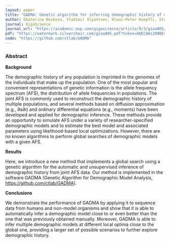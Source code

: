 ```yaml
---
layout: paper
title: "GADMA: Genetic algorithm for inferring demographic history of multiple populations from allele frequency spectrum data"
author: Ekaterina Noskova, Vladimir Ulyantsev, Klaus-Peter Koepfli, Stephen J O’Brien, Pavel Dobrynin
journal: GigaScience
journal_url: "https://academic.oup.com/gigascience/article/9/3/giaa005/5768731"
pdf: "https://watermark.silverchair.com/giaa005.pdf?token=AQECAHi208BE49Ooan9kkhW_Ercy7Dm3ZL_9Cf3qfKAc485ysgAAAr0wggK5BgkqhkiG9w0BBwagggKqMIICpgIBADCCAp8GCSqGSIb3DQEHATAeBglghkgBZQMEAS4wEQQMsIKP2bqT93A_A7M5AgEQgIICcL8YA1R3ndvEHgklAgkZyhY-qWJQZ9mctwwtGH_k9n3Sai-qL6aFaguwbXonkpLZMb0L9xRwuBUDRrYy6p1Pbn4QYtpXkVFQem2Wq1Z_7F05dFWnzwYjbVVoVL4kO-Ym_k6RJZSneldy2eoRRLUkBlAfc7dpzvEWbortYCR8-dwcVNZhdFQjvvLtfiJ54yu74egwJkap3KtfIeiMFnCu8jTN3WESK2LcIEeii9PmR-XTsCVr6xJ0Vfln6t2BfMqymzQOIih1z5KJQjUdFtv6lhv8DU3VWEzHER0KtNOdn9y7OSdNgOp36RbL2G06SLu66xRnWEx-LOZxsZc8teU8LQIXlSSXTHTrTSau8IG_CXuUj1Q5gMDpSuEN_lvq6z9e5sjxoMyHTQdN3_MZ5QXknKgBl8eTwFkJ9-MjAUPW4xrnW4bVFmtjJZozdr6ROOmtV50UXp5TE0sKgURIKWQjN82QHbPqJftlbxXjJSOxObCECyrm49l0TnWkK3NE2WmcQh4J0plHi9WTh1tXiYUMLSPwQMJSkYB6IZB3vH6z9x81nqiwOe5ORs1PuMKQC6vJu-LOHQWtvs-KRibuoO3_GCchbbmJKIjuN2E_uqmCCaXwAOHw5xPd_s_6E1dxsw3tWRhIv5Qvu3IrZI7FgDWbV_v1cTsVSz01NOdBEVWFrZUqHNZHrCMSXLBkkAzsgTHKvb_hLZLrq3UuK7cCZGC-s9wLe4LtqtSHfcNOb4FG8kEgCF6h-7A4jcmKqvD3uLpX8RJoNpuXQkNVaqK9XVhyAzCulhFxQ9GeWEuOLM7XJesnV-X0WXmMfrQUfCAeb1i0Ow"
code: "https://github.com/ctlab/GADMA"
---
```


### Abstract
**Background**

The demographic history of any population is imprinted in the genomes of the individuals that make up the population. One of the most popular and convenient representations of genetic information is the allele frequency spectrum (AFS), the distribution of allele frequencies in populations. The joint AFS is commonly used to reconstruct the demographic history of multiple populations, and several methods based on diffusion approximation (e.g., ∂a∂i) and ordinary differential equations (e.g., moments) have been developed and applied for demographic inference. These methods provide an opportunity to simulate AFS under a variety of researcher-specified demographic models and to estimate the best model and associated parameters using likelihood-based local optimizations. However, there are no known algorithms to perform global searches of demographic models with a given AFS.

**Results**

Here, we introduce a new method that implements a global search using a genetic algorithm for the automatic and unsupervised inference of demographic history from joint AFS data. Our method is implemented in the software GADMA (Genetic Algorithm for Demographic Model Analysis, https://github.com/ctlab/GADMA).

**Conclusions**

We demonstrate the performance of GADMA by applying it to sequence data from humans and non-model organisms and show that it is able to automatically infer a demographic model close to or even better than the one that was previously obtained manually. Moreover, GADMA is able to infer multiple demographic models at different local optima close to the global one, providing a larger set of possible scenarios to further explore demographic history.
